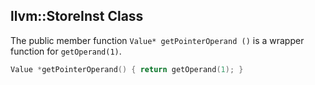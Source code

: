 
## llvm::StoreInst Class

The public member function `Value* getPointerOperand ()` is a wrapper function for `getOperand(1)`.

```cpp title="llvm/include/llvm/IR/Instructions.h" linenums="0"
Value *getPointerOperand() { return getOperand(1); }
```

